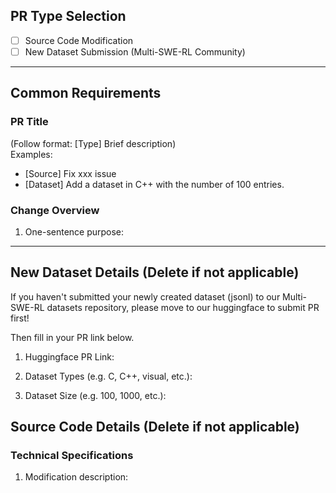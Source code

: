 <!-- Please delete unselected PR type sections -->
## PR Type Selection
- [ ] Source Code Modification 
- [ ] New Dataset Submission (Multi-SWE-RL Community)

---

## Common Requirements
### PR Title
(Follow format: [Type] Brief description)  
Examples:
- [Source] Fix xxx issue
- [Dataset] Add a dataset in C++ with the number of 100 entries.

### Change Overview
1. One-sentence purpose:


---

<!-- New Dataset Submission (Multi-SWE-RL Community) PRs fill below -->
## New Dataset Details (Delete if not applicable)
If you haven't submitted your newly created dataset (jsonl) to our Multi-SWE-RL datasets repository, please move to our huggingface to submit PR first!

Then fill in your PR link below.
1. Huggingface PR Link:

2. Dataset Types (e.g. C, C++, visual, etc.):

3. Dataset Size (e.g. 100, 1000, etc.):



<!-- Source code PRs fill below -->
## Source Code Details (Delete if not applicable)
### Technical Specifications
1. Modification description:
